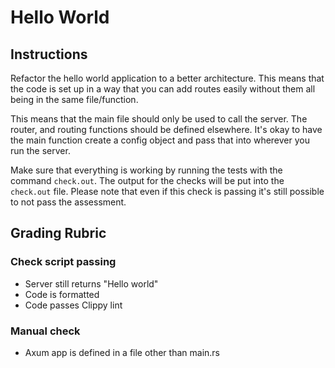 # Hello World

## Instructions

Refactor the hello world application to a better architecture. This means that the code is set up in a way that you can add routes easily without them all being in the same file/function.

This means that the main file should only be used to call the server. The router, and routing functions should be defined elsewhere. It's okay to have the main function create a config object and pass that into wherever you run the server.

Make sure that everything is working by running the tests with the command `check.out`. The output for the checks will be put into the `check.out` file. Please note that even if this check is passing it's still possible to not pass the assessment.

## Grading Rubric

### Check script passing

- Server still returns "Hello world"
- Code is formatted
- Code passes Clippy lint

### Manual check

- Axum app is defined in a file other than main.rs
